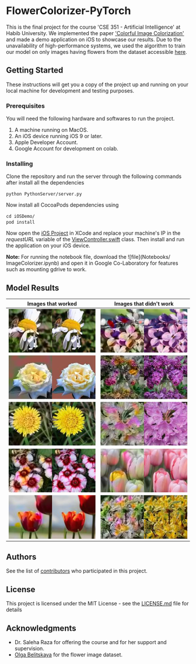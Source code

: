 # FlowerColorizer-PyTorch

This is the final project for the course 'CSE 351 - Artificial Intelligence' at Habib University. We implemented the paper ['Colorful Image Colorization'](https://arxiv.org/abs/1603.08511) and made a demo application on iOS to showcase our results. Due to the unavailability of high-performance systems, we used the algorithm to train our model on only images having flowers from the dataset accessible [here](https://drive.google.com/open?id=1WyX-Noc5hz6PF8BPEPdfiglJs3ee9rKY).

## Getting Started

These instructions will get you a copy of the project up and running on your local machine for development and testing purposes.

### Prerequisites

You will need the following hardware and softwares to run the project.

1. A machine running on MacOS.
2. An iOS device running iOS 9 or later.
3. Apple Developer Account.
4. Google Account for development on colab.


### Installing

Clone the repository and run the server through the following commands after install all the dependencies

```
python PythonServer/server.py
```

Now install all CocoaPods dependencies using 

```
cd iOSDemo/
pod install 
```

Now open the [iOS Project](iOSDemo/MLProject.xcworkspace) in XCode and replace your machine's IP in the *requestURL* variable of the [ViewController.swift](iOSDemo/ViewController.swift) class. Then install and run the application on your iOS device.

**Note:** For running the notebook file, download the ![file](Notebooks/
ImageColorizer.ipynb) and open it in Google Co-Laboratory for features such as mounting gdrive to work.

## Model Results


| **Images that worked** |  **Images that didn't work** |
| :-------------: |:-------------:|
| ![Worked Sample 1](ModelResults/Worked1.jpg) | ![Poor Performance Sample 1](ModelResults/N-Worked1.jpg) |
| ![Worked Sample 2](ModelResults/Worked2.jpg) | ![Poor Performance Sample 2](ModelResults/N-Worked2.jpg) |
| ![Worked Sample 3](ModelResults/Worked3.jpg) | ![Poor Performance Sample 3](ModelResults/N-Worked3.jpg) |
| ![Worked Sample 4](ModelResults/Worked4.jpg) | ![Poor Performance Sample 4](ModelResults/N-Worked4.jpg) |
| ![Worked Sample 5](ModelResults/Worked5.jpg) | ![Poor Performance Sample 5](ModelResults/N-Worked5.jpg) |

## Authors

See the list of [contributors](https://github.com/your/project/contributors) who participated in this project.

## License

This project is licensed under the MIT License - see the [LICENSE.md](LICENSE.md) file for details

## Acknowledgments

* Dr. Saleha Raza for offering the course and for her support and supervision.
* [Olga Belitskaya](https://www.kaggle.com/olgabelitskaya/the-dataset-of-flower-images) for the flower image dataset.
